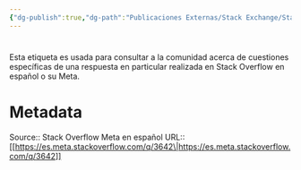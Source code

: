 ```yaml
---
{"dg-publish":true,"dg-path":"Publicaciones Externas/Stack Exchange/Stack Overflow en español/Stack Overflow en español Meta/es.meta.stackoverflow.com-3642.md","permalink":"/publicaciones-externas/stack-exchange/stack-overflow-en-espanol/stack-overflow-en-espanol-meta/es-meta-stackoverflow-com-3642/","hide":true,"noteIcon":"\"0\"","created":"2024-04-03T12:49:10.764-06:00","updated":"2024-04-05T16:44:03.712-06:00"}
---
```


# 

Esta etiqueta es usada para consultar a la comunidad acerca de cuestiones específicas de una respuesta en particular realizada en Stack Overflow en español o su Meta.

# Metadata
Source:: Stack Overflow Meta en español
URL:: [[https://es.meta.stackoverflow.com/q/3642\|https://es.meta.stackoverflow.com/q/3642]]

